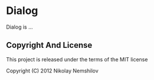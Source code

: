 # Dialog

Dialog is ...


## Copyright And License

This project is released under the terms of the MIT license

Copyright (C) 2012 Nikolay Nemshilov